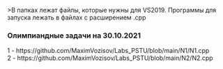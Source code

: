 <p>>В папках лежат файлы, которые нужны для VS2019. Программы для запуска лежать в файлах с расширением .cpp</p>
<h3>Олимпиандные задачи на 30.10.2021</h3>
1 - https://github.com/MaximVozisov/Labs_PSTU/blob/main/N1/N1.cpp<br>
2 - https://github.com/MaximVozisov/Labs_PSTU/blob/main/N2/N2.cpp<br>
